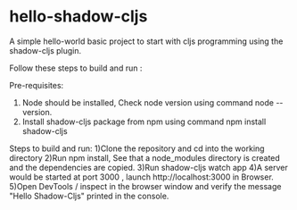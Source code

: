 # hello-shadow-cljs
A simple hello-world basic project to start with cljs programming using the shadow-cljs plugin.


Follow these steps to build and run :

Pre-requisites:
1) Node should be installed, Check node version using command node --version.
2) Install shadow-cljs package from npm using command npm install shadow-cljs

Steps to build and run:
1)Clone the repository and cd into the working directory 
2)Run npm install, See that a node_modules directory is created and the dependencies are copied.
3)Run shadow-cljs watch app
4)A server would be started at port 3000 , launch http://localhost:3000 in Browser.
5)Open DevTools / inspect in the browser window and verify the message "Hello Shadow-Cljs" printed in the console.





